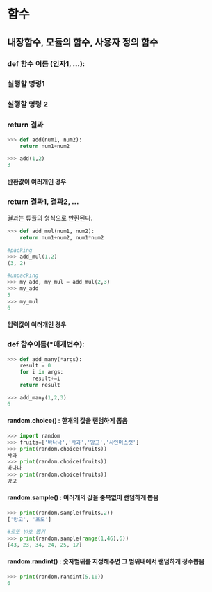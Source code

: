 # 함수

## 내장함수, 모듈의 함수, 사용자 정의 함수

### def 함수 이름 (인자1, ...):

### 		실행할 명령1

### 		실행할 명령 2

### 		return 결과



```python
>>> def add(num1, num2):
	return num1+num2

>>> add(1,2)
3
```



#### 반환값이 여러개인 경우

### 		return 결과1, 결과2, ...

결과는 튜플의 형식으로 반환된다. 

```python
>>> def add_mul(num1, num2):
	return num1+num2, num1*num2

#packing
>>> add_mul(1,2)
(3, 2)

#unpacking
>>> my_add, my_mul = add_mul(2,3)
>>> my_add
5
>>> my_mul
6
```



#### 입력값이 여러개인 경우

### def 함수이름(*매개변수):

```python
>>> def add_many(*args):
	result = 0
	for i in args:
		result+=i
	return result

>>> add_many(1,2,3)
6
```







#### random.choice() : 한개의 값을 랜덤하게 뽑음

```python
>>> import random
>>> fruits=['바나나','사과','망고','샤인머스캣']
>>> print(random.choice(fruits))
사과
>>> print(random.choice(fruits))
바나나
>>> print(random.choice(fruits))
망고
```

#### random.sample() : 여러개의 값을 중복없이 랜덤하게 뽑음

```python
>>> print(random.sample(fruits,2))
['망고', '포도']

#로또 번호 뽑기
>>> print(random.sample(range(1,46),6))
[43, 23, 34, 24, 25, 17]
```

#### random.randint() : 숫자범위를 지정해주면 그 범위내에서 랜덤하게 정수뽑음

```python
>>> print(random.randint(5,10))
6
```



